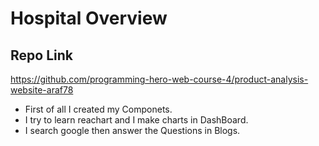 #  Hospital Overview

## Repo Link
https://github.com/programming-hero-web-course-4/product-analysis-website-araf78

* First of all I created my Componets.
* I try to learn reachart and I make charts in DashBoard.
* I search google then answer the Questions in Blogs.

